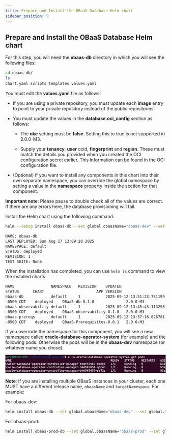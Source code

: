 ```yaml
---
title: Prepare and Install the OBaaS Database Helm chart
sidebar_position: 9
---
```

## Prepare and Install the OBaaS Database Helm chart

For this step, you will need the **obaas-db** directory in which you will see the following files:

```bash
cd obaas-db/
ls
Chart.yaml scripts templates values.yaml
```

You must edit the **values.yaml** file as follows:

- If you are using a private repository, you must update each **image** entry to point to your private repository instead of the public repositories.

- You must update the values in the **database.oci_config** section as follows:

  - The **oke** setting must be **false**. Setting this to true is not supported in 2.0.0-M3.

  - Supply your **tenancy**, **user** ocid, **fingerprint** and **region**. These must match the details you provided when you created the OCI configuration secret earlier. This information can be found in the OCI configuration file.

- (Optional) If you want to install any components in this chart into their own separate namespace, you can override the global namespace by setting a value in the **namespace** property inside the section for that component.

**Important note**: Please pause to double check all of the values are correct. If there are any errors here, the database provisioning will fail.

Install the Helm chart using the following command:

```bash
helm --debug install obaas-db --set global.obaasName="obaas-dev" --set global.targetNamespace="obaas-dev" ./
```

```text
NAME: obaas-db
LAST DEPLOYED: Sun Aug 17 13:09:20 2025
NAMESPACE: default
STATUS: deployed
REVISION: 1
TEST SUITE: None
```

When the installation has completed, you can use `helm ls` command to view the installed charts:

```text
NAME               	NAMESPACE	REVISION	UPDATED                             	STATUS  	CHART                    	APP VERSION
obaas-db           	default  	1       	2025-09-12 13:51:23.751199 -0500 CDT	deployed	OBaaS-db-0.1.0           	2.0.0-M3   
obaas-observability	default  	1       	2025-09-12 13:45:43.113298 -0500 CDT	deployed	OBaaS-observability-0.1.0	2.0.0-M3   
obaas-prereqs      	default  	1       	2025-09-12 13:37:16.026781 -0500 CDT	deployed	OBaaS-Prerequisites-0.0.1	2.0.0-M3  
```

If you overrode the namespace for this component, you will see a new namespace called **oracle-database-operator-system** (for example) and the following pods. Otherwise the pods will be in the **obaas-dev** namespace (or whatever name you chose). 

![DB Operator pods](media/image6.png)

**Note**: If you are installing multiple OBaaS instances in your cluster, each one MUST have a different release name, `obaasName` and `targetNamespace`.  For example:

For obaas-dev:

```bash
helm install obaas-db --set global.obaasName="obaas-dev" --set global.targetNamespace="obaas-dev" ./
```

For obaas-prod:

```bash
helm install obaas-prod-db --set global.obaasName="obaas-prod" --set global.targetNamespace="obaas-prod" ./
```
